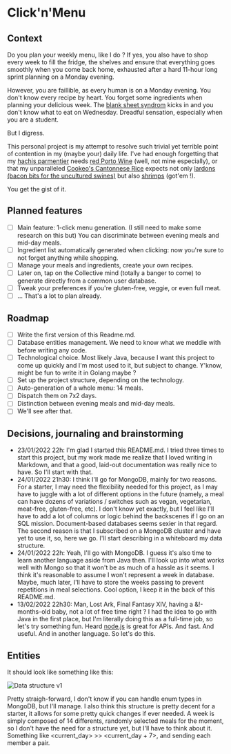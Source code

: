 # Click'n'Menu

## Context

Do you plan your weekly menu, like I do ? If yes, you also have to shop every week to fill the fridge, the shelves and ensure that everything goes smoothly when you come back home, exhausted after a hard 11-hour long sprint planning on a Monday evening.

However, you are faillible, as every human is on a Monday evening. You don't know every recipe by heart. You forget some ingredients when planning your delicious week. The [blank sheet syndrom](https://www.hercampus.com/school/uprm/blank-page-syndrome-causes-symptoms-and-treatments/) kicks in and you don't know what to eat on Wednesday. Dreadful sensation, especially when you are a student.

But I digress.

This personal project is my attempt to resolve such trivial yet terrible point of contention in my (maybe your) daily life. I've had enough forgetting that my [hachis parmentier](https://www.aftouch-cuisine.com/recipe/hachis-parmentier-150.htm) needs [red Porto Wine](https://en.wikipedia.org/wiki/Port_wine) (well, not mine especially), or that my unparalleled [Cookeo's Cantonnese Rice](https://mycookeo.fr/recette-cookeo/riz-cantonais.html) expects not only [lardons (bacon bits for the uncultured swines)](https://en.wikipedia.org/wiki/Lardon) but also [shrimps](https://shrimps.com/) (got'em !).

You get the gist of it.

## Planned features

- [ ] Main feature: 1-click menu generation. (I still need to make some research on this but) You can discriminate between evening meals and mid-day meals.
- [ ] Ingredient list automatically generated when clicking: now you're sure to not forget anything while shopping.
- [ ] Manage your meals and ingredients, create your own recipes.
- [ ] Later on, tap on the Collective mind (totally a banger to come) to generate directly from a common user database.
- [ ] Tweak your preferences if you're gluten-free, veggie, or even full meat.
- [ ] ... That's a lot to plan already.

## Roadmap

- [ ] Write the first version of this Readme.md.
- [ ] Database entities management. We need to know what we meddle with before writing any code.
- [ ] Technological choice. Most likely Java, because I want this project to come up quickly and I'm most used to it, but subject to change. Y'know, might be fun to write it in Golang maybe ?
- [ ] Set up the project structure, depending on the technology.
- [ ] Auto-generation of a whole menu: 14 meals.
- [ ] Dispatch them on 7x2 days.
- [ ] Distinction between evening meals and mid-day meals.
- [ ] We'll see after that.

## Decisions, journaling and brainstorming

- 23/01/2022 22h: I'm glad I started this README.md. I tried three times to start this project, but my work made me realize that I loved writing in Markdown, and that a good, laid-out documentation was really nice to have. So I'll start with that.
- 24/01/2022 21h30: I think I'll go for MongoDB, mainly for two reasons. For a starter, I may need the flexibility needed for this project, as I may have to juggle with a lot of different options in the future (namely, a meal can have dozens of variations / switches such as vegan, vegetarian, meat-free, gluten-free, etc). I don't know yet exactly, but I feel like I'll have to add a lot of columns or logic behind the backscenes if I go on an SQL mission. Document-based databases seems sexier in that regard. The second reason is that I subscribed on a MongoDB cluster and have yet to use it, so, here we go. I'll start describing in a whiteboard my data structure.
- 24/01/2022 22h: Yeah, I'll go with MongoDB. I guess it's also time to learn another language aside from Java then. I'll look up into what works well with Mongo so that it won't be as much of a hassle as it seems. I think it's reasonable to assume I won't represent a week in database. Maybe, much later, I'll have to store the weeks passing to prevent repetitions in meal selections. Cool option, I keep it in the back of this README.md.
- 13/02/2022 22h30: Man, Lost Ark, Final Fantasy XIV, having a &!-months-old baby, not a lot of free time right ? I had the idea to go with Java in the first place, but I'm literally doing this as a full-time job, so let's try something fun. Heard [node.js](https://nodejs.dev/) is great for APIs. And fast. And useful. And in another language. So let's do this.

## Entities

It should look like something like this:

![Data structure v1](https://user-images.githubusercontent.com/7883320/150863949-ca00be03-26f6-47d4-9a34-45ef8d8e190c.png)

Pretty straigh-forward, I don't know if you can handle enum types in MongoDB, but I'll manage. I also think this structure is pretty decent for a starter, it allows for some pretty quick changes if ever needed. A week is simply composed of 14 differents, randomly selected meals for the moment, so I don't have the need for a structure yet, but I'll have to think about it. Something like <current_day> >> <current_day + 7>, and sending each member a pair.
